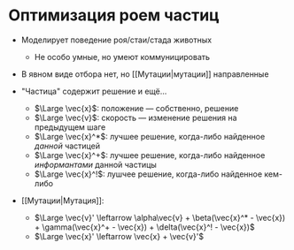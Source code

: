 # Оптимизация роем частиц

* Моделирует поведение роя/стаи/стада животных
	* Не особо умные, но умеют коммуницировать
* В явном виде отбора нет, но [[Мутации|мутации]] направленные
* "Частица" содержит решение и ещё...
	* $\Large \vec{x}$: положение — собственно, решение
	* $\Large \vec{v}$: скорость — изменение решения на предыдущем шаге
	* $\Large \vec{x}^*$: лучшее решение, когда-либо найденное _данной_ частицей
	* $\Large \vec{x}^+$: лучшее решение, когда-либо найденное _информантами_ данной частицы
	* $\Large \vec{x}^!$: лушчее решение, когда-либо найденное кем-либо

* [[Мутации|Мутация]]:
	* $\Large \vec{v}' \leftarrow \alpha\vec{v} + \beta(\vec{x}^* - \vec{x}) + \gamma(\vec{x}^+ - \vec{x}) + \delta(\vec{x}^! - \vec{x})$
	* $\Large \vec{x}' \leftarrow \vec{x} + \vec{v}'$